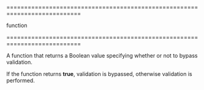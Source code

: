 <!--**
/*-------------------------------------------
    Auto-generated file. Do not modify.
-------------------------------------------

**-->
===========================================================================
<!--type-->function<!--/type-->
===========================================================================

<!--shortDescription-->
A function that returns a Boolean value specifying whether or not to bypass validation. 
<!--/shortDescription-->

<!--fullDescription-->
If the function returns **true**, validation is bypassed, otherwise validation is performed.
<!--/fullDescription-->